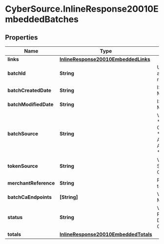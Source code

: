 # CyberSource.InlineResponse20010EmbeddedBatches

## Properties
Name | Type | Description | Notes
------------ | ------------- | ------------- | -------------
**links** | [**InlineResponse20010EmbeddedLinks**](InlineResponse20010EmbeddedLinks.md) |  | [optional] 
**batchId** | **String** | Unique identification number assigned to the submitted request. | [optional] 
**batchCreatedDate** | **String** | ISO-8601 format: yyyy-MM-ddTHH:mm:ssZ | [optional] 
**batchModifiedDate** | **String** | ISO-8601 format: yyyy-MM-ddTHH:mm:ssZ | [optional] 
**batchSource** | **String** | Valid Values:   * SCHEDULER   * TOKEN_API   * CREDIT_CARD_FILE_UPLOAD   * AMEX_REGSITRY   * AMEX_REGISTRY_API   * AMEX_REGISTRY_API_SYNC   * AMEX_MAINTENANCE  | [optional] 
**tokenSource** | **String** | Valid Values:   * SECURE_STORAGE   * TMS   * CYBERSOURCE  | [optional] 
**merchantReference** | **String** | Reference used by merchant to identify batch. | [optional] 
**batchCaEndpoints** | **[String]** | Valid Values:   * VISA   * MASTERCARD   * AMEX  | [optional] 
**status** | **String** | Valid Values:   * REJECTED   * RECEIVED   * VALIDATED   * DECLINED   * PROCESSING   * COMPLETE  | [optional] 
**totals** | [**InlineResponse20010EmbeddedTotals**](InlineResponse20010EmbeddedTotals.md) |  | [optional] 


